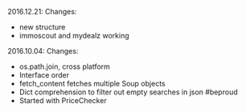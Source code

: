2016.12.21:
Changes:
- new structure
- immoscout and mydealz working

2016.10.04:
Changes:
- os.path.join, cross platform
- Interface order
- fetch_content fetches multiple Soup objects
- Dict comprehension to filter out empty searches in json #beproud
- Started with PriceChecker
